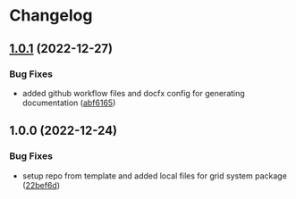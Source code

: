 # Changelog

## [1.0.1](https://github.com/EyeRunnMan-GameDev-Portfolio/com.eyerunnman.gridsystem/compare/v1.0.0...v1.0.1) (2022-12-27)


### Bug Fixes

* added github workflow files and docfx config for generating documentation ([abf6165](https://github.com/EyeRunnMan-GameDev-Portfolio/com.eyerunnman.gridsystem/commit/abf61654d185d09c0616aec8e7569ed17a9e62a0))

## 1.0.0 (2022-12-24)


### Bug Fixes

* setup repo from template and added local files for grid system package ([22bef6d](https://github.com/EyeRunnMan-GameDev-Portfolio/com.eyerunnman.gridsystem/commit/22bef6d45a3e2003505d846921fa09c4560644f1))
